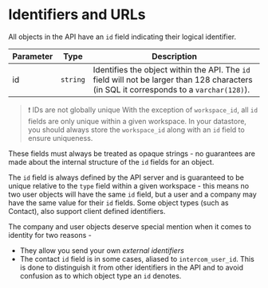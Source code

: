 # Identifiers and URLs

All objects in the API have an `id` field indicating their logical identifier.

| Parameter | Type     | Description                                                                                                                              |
| --------- | -------- | ---------------------------------------------------------------------------------------------------------------------------------------- |
| id        | `string` | Identifies the object within the API. The `id` field will not be larger than 128 characters (in SQL it corresponds to a `varchar(128)`). |

> ❗️ IDs are not globally unique
> With the exception of `workspace_id`, all `id` fields are only unique within a given workspace. In your datastore, you should always store the `workspace_id` along with an `id` field to ensure uniqueness.

These fields must always be treated as opaque strings - no guarantees are made about the internal structure of the `id` fields for an object.

The `id` field is always defined by the API server and is guaranteed to be unique relative to the `type` field within a given workspace - this means no two user objects will have the same `id` field, but a user and a company may have the same value for their `id` fields. Some object types (such as Contact), also support client defined identifiers.

The company and user objects deserve special mention when it comes to identity for two reasons -

- They allow you send your own _external identifiers_
- The contact `id` field is in some cases, aliased to `intercom_user_id`. This is done to distinguish it from other identifiers in the API and to avoid confusion as to which object type an `id` denotes.
